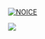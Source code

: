  
  
 [![NOICE](https://github-readme-stats.vercel.app/api/top-langs/?username=ITZ-ZAID&layout=compact&theme=midnight-purple&hide=Css)](https://github.com/ITZ-ZAID) 
  
 ![](https://visitor-badge.laobi.icu/badge?page_id=ITZ-ZAID)
